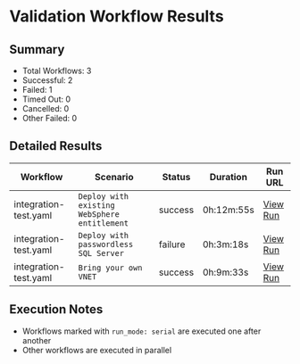 # Validation Workflow Results

## Summary
- Total Workflows: 3
- Successful: 2
- Failed: 1
- Timed Out: 0
- Cancelled: 0
- Other Failed: 0

## Detailed Results

| Workflow | Scenario | Status | Duration | Run URL |
|----------|----------|---------|-----------|----------|
| integration-test.yaml | `Deploy with existing WebSphere entitlement` | success | 0h:12m:55s | [View Run](https://github.com/WASdev/azure.websphere-traditional.singleserver/actions/runs/17463170740) |
| integration-test.yaml | `Deploy with passwordless SQL Server` | failure | 0h:3m:18s | [View Run](https://github.com/WASdev/azure.websphere-traditional.singleserver/actions/runs/17463173709) |
| integration-test.yaml | `Bring your own VNET` | success | 0h:9m:33s | [View Run](https://github.com/WASdev/azure.websphere-traditional.singleserver/actions/runs/17463176519) |


## Execution Notes
- Workflows marked with `run_mode: serial` are executed one after another
- Other workflows are executed in parallel
